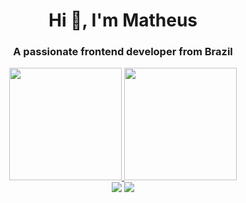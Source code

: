 <h1 align="center">Hi 👋, I'm Matheus</h1>
<h3 align="center">A passionate frontend developer from Brazil</h3>

<div align="center">
  <a href="https://github.com/matheussbacelar">
  <img height="180em" src="https://github-readme-stats.vercel.app/api?username=matheussbacelar&show_icons=true&theme=github_dark"/>
  <img height="180em" src="https://github-readme-stats.vercel.app/api/top-langs/?username=matheussbacelar&layout=compact&theme=github_dark"/>
</div>

<div align="center">
  <a href="https://twitter.com/matheussbacelar?lang=bg" target="_blank"><img src="https://img.shields.io/badge/Twitter-1DA1F2?style=for-the-badge&logo=twitter&logoColor=white" target="_blank"></a>
    <a href="https://www.linkedin.com/in/matheussbacelar/" target="_blank"><img src="https://img.shields.io/badge/LinkedIn-0077B5?style=for-the-badge&logo=linkedin&logoColor=white" target="_blank"></a>
</div>

